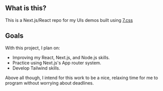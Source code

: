
## What is this?

This is a Next.js/React repo for my UIs demos built using [7.css](https://github.com/jdan/98.css)

## Goals

With this project, I plan on:
- Improving my React, Next.js, and Node.js skills.
- Practice using Next.js's App router system.
- Develop Tailwind skills.

Above all though, I intend for this work to be a nice, relaxing time for me to program without worrying about deadlines.